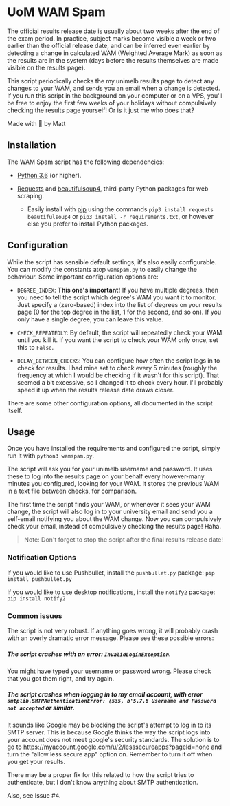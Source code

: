 # UoM WAM Spam

The official results release date is usually about two weeks after the end of the exam period. In practice, subject marks become visible a week or two earlier than the official release date, and can be inferred even earlier by detecting a change in calculated WAM (Weighted Average Mark) as soon as the results are in the system (days before the results themselves are made visible on the results page).

This script periodically checks the my.unimelb results page to detect any changes to your WAM, and sends you an email when a change is detected. If you run this script in the background on your computer or on a VPS, you'll be free to enjoy the first few weeks of your holidays without compulsively checking the results page yourself! Or is it just me who does that?

Made with :purple_heart: by Matt


## Installation

The WAM Spam script has the following dependencies:

* [Python 3.6](https://www.python.org/) (or higher).

* [Requests](https://2.python-requests.org/en/master/) and [beautifulsoup4](https://www.crummy.com/software/BeautifulSoup/bs4/doc/), third-party Python packages for web scraping.
    * Easily install with [pip](https://pypi.python.org/pypi/pip) using the commands `pip3 install requests beautifulsoup4` or `pip3 install -r requirements.txt`, or however else you prefer to install Python packages.


## Configuration

While the script has sensible default settings, it's also easily configurable. You can modify the constants atop `wamspam.py` to easily change the behaviour. Some important configuration options are:

* `DEGREE_INDEX`: **This one's important!** If you have multiple degrees, then you need to tell the script which degree's WAM you want it to monitor. Just specify a (zero-based) index into the list of degrees on your results page (0 for the top degree in the list, 1 for the second, and so on). If you only have a single degree, you can leave this value.


* `CHECK_REPEATEDLY`: By default, the script will repeatedly check your WAM until you kill it. If you want the script to check your WAM only once, set this to `False`.

* `DELAY_BETWEEN_CHECKS`: You can configure how often the script logs in to check for results. I had mine set to check every 5 minutes (roughly the frequency at which I would be checking if it wasn't for this script). That seemed a bit excessive, so I changed it to check every hour. I'll probably speed it up when the results release date draws closer.

There are some other configuration options, all documented in the script itself.

## Usage

Once you have installed the requirements and configured the script, simply run it with `python3 wamspam.py`.

The script will ask you for your unimelb username and password. It uses these to log into the results page on your behalf every however-many minutes you configured, looking for your WAM. It stores the previous WAM in a text file between checks, for comparison.

The first time the script finds your WAM, or whenever it sees your WAM change, the script will also log in to your university email and send you a self-email notifying you about the WAM change. Now you can compulsively check your email, instead of compulsively checking the results page! Haha.

> Note: Don't forget to stop the script after the final results release date!

### Notification Options

If you would like to use Pushbullet, install the `pushbullet.py` package: `pip install pushbullet.py`

If you would like to use desktop notifications, install the `notify2` package: `pip install notify2`

### Common issues

The script is not very robust. If anything goes wrong, it will probably crash with an overly dramatic error message. Please see these possible errors:

##### The script crashes with an error: `InvalidLoginException`.

You might have typed your username or password wrong. Please check that you got them right, and try again.


##### The script crashes when logging in to my email account, with error `smtplib.SMTPAuthenticationError: (535, b'5.7.8 Username and Password not accepted` or similar.

It sounds like Google may be blocking the script's attempt to log in to its SMTP server. This is because Google thinks the way the script logs into your account does not meet google's security standards. The solution is to go to https://myaccount.google.com/u/2/lesssecureapps?pageId=none and turn the "allow less secure app" option on. Remember to turn it off when you get your results.

There may be a proper fix for this related to how the script tries to authenticate, but I don't know anything about SMTP authentication.

Also, see Issue #4.
